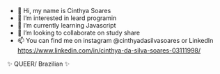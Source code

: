 - 👋 Hi, my name is Cinthya Soares
- 👀 I’m interested in leard programin
- 🌱 I’m currently learning Javascript
- 💞️ I’m looking to collaborate on study share
- 📫 You can find me on instagram @cinthyadasilvasoares or LinkedIn https://www.linkedin.com/in/cinthya-da-silva-soares-03111998/

✨ QUEER/ Brazilian ✨ 
